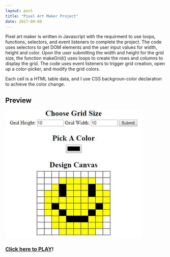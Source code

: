 ```yaml
---
layout: post
title: "Pixel Art Maker Project"
date: 2017-09-08
---
```


Pixel art maker is written in Javascript with the requirment to use loops, functions, selectors, and event listeners to complete the project. The code uses selectors to get DOM elements and the user input values for width, height and color. Upon the user submitting the width and height for the grid size, the function makeGrid() uses loops to create the rows and columns to display the grid.  The code uses event listeners to trigger grid creation, open up a color-picker, and modify the grid colors.

Each cell is a HTML table data, and I use CSS backgroun-color declaration to achieve the color change.

## Preview
![Pixel Art](/img/happy.JPG "Pixel Art")

### [Click here to PLAY](https://susanschen.github.io/Pixel-Art-Maker/)!
